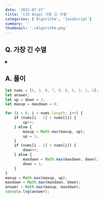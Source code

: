 ```yaml
---
date: '2021-07-27'
title: '[JS Algo] 가장 긴 수열'
categories: ['Algorithm', 'JavaScript']
summary: ''
thumbnail: './Algorithm.png'
---
```


## Q. 가장 긴 수열
<details>
<summary></summary>
<div markdown="1">       

길이가 N인 수열이 주어지면 이 수열에서 연속으로 증가하거나, 또는 연속으로 작아지는 부분수열 중 가장 길이가 긴 수열을 찾는 프로그램을 작성하세요. 
만약 [5, 3, 6, 7, 9, 8, 5, 3, 1, 2]이 주어지면 우리가 찾는 가장 긴 수열은 [9, 8, 5, 3, 1]입니다.
수열 [1, 2, 3, 3, 4, 5, 6]과 같이 같은 값이 연속으로 있는 것은 증가 또는 감소로 보지 않기 때문에 가장 긴 수열은 [3, 4, 5, 6]이 됩니다.

</div>
</details>


## A. 풀이


``` javascript
let nums = [5, 3, 6, 7, 9, 8, 5, 3, 1, 2];
let answer;
let up = down = 1;
let maxup = maxdown = 0;

for (i = 0; i < nums.length; i++) {
    if (nums[i - 1] < nums[i]) {
        up++;
    } else {
        maxup = Math.max(maxup, up);
        up = 1;
    }
    if (nums[i - 1] > nums[i]) {
        down++;
    } else {
        maxdown = Math.max(maxdown, down);
        down = 1;
    }
}
maxup = Math.max(maxup, up);
maxdown = Math.max(maxdown, down);
answer = Math.max(maxup, maxdown);
console.log(answer);
```
